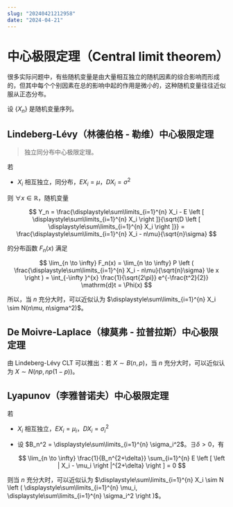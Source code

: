 ```yaml
---
slug: "20240421212958"
date: "2024-04-21"
---
```


# 中心极限定理（Central limit theorem）

很多实际问题中，有些随机变量是由大量相互独立的随机因素的综合影响而形成的，但其中每个个别因素在总的影响中起的作用是微小的，这种随机变量往往近似服从正态分布。

设 $\{ X_n \}$ 是随机变量序列。

## Lindeberg-Lévy（林德伯格 - 勒维）中心极限定理

> 独立同分布中心极限定理。

若

- $X_i$ 相互独立，同分布，$EX_i=\mu$，$DX_i=\sigma^2$

则 $\forall x \in \mathbb{R}$，随机变量

$$
Y_n = \frac{\displaystyle\sum\limits_{i=1}^{n} X_i - E \left [ \displaystyle\sum\limits_{i=1}^{n} X_i \right ]}{\sqrt{D \left [ \displaystyle\sum\limits_{i=1}^{n} X_i \right ]}} = \frac{\displaystyle\sum\limits_{i=1}^{n} X_i - n\mu}{\sqrt{n}\sigma}
$$

的分布函数 $F_n(x)$ 满足

$$
\lim_{n \to \infty} F_n(x) = \lim_{n \to \infty} P \left ( \frac{\displaystyle\sum\limits_{i=1}^{n} X_i - n\mu}{\sqrt{n}\sigma} \le x \right ) = \int_{-\infty }^{x} \frac{1}{\sqrt{2\pi}} e^{-\frac{t^2}{2}} \mathrm{d}t = \Phi(x)
$$

所以，当 $n$ 充分大时，可以近似认为 $\displaystyle\sum\limits_{i=1}^{n} X_i \sim N(n\mu, n\sigma^2)$。

## De Moivre-Laplace（棣莫弗 - 拉普拉斯）中心极限定理

由 Lindeberg-Lévy CLT 可以推出：若 $X \sim B(n,p)$，当 $n$ 充分大时，可以近似认为 $X \sim N(np, np(1-p))$。

## Lyapunov（李雅普诺夫）中心极限定理

若

- $X_i$ 相互独立，$EX_i=\mu_i$，$DX_i=\sigma_i^2$
- 设 $B_n^2 = \displaystyle\sum\limits_{i=1}^{n} \sigma_i^2$。$\exists \delta > 0$，有

    $$
    \lim_{n \to \infty} \frac{1}{B_n^{2+\delta}} \sum_{i=1}^{n} E \left [ \left | X_i - \mu_i \right |^{2+\delta} \right ] = 0
    $$

则当 $n$ 充分大时，可以近似认为 $\displaystyle\sum\limits_{i=1}^{n} X_i \sim N \left ( \displaystyle\sum\limits_{i=1}^{n} \mu_i, \displaystyle\sum\limits_{i=1}^{n} \sigma_i^2 \right )$。
